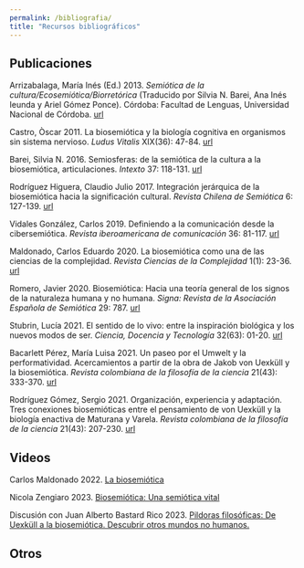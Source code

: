 ```yaml
---
permalink: /bibliografia/
title: "Recursos bibliográficos"
---
```


## Publicaciones

Arrizabalaga, María Inés (Ed.) 2013. <i>Semiótica de la cultura/Ecosemiótica/Biorretórica</i> (Traducido por Silvia N. Barei, Ana Inés Ieunda y Ariel Gómez Ponce). Córdoba: Facultad de Lenguas, Universidad Nacional de Córdoba. <a href="https://rdu.unc.edu.ar/handle/11086/2863">url</a>

Castro, Òscar 2011. La biosemiótica y la biología cognitiva en organismos sin sistema nervioso. <i>Ludus Vitalis</i> XIX(36): 47-84. <a href="https://www.researchgate.net/publication/230622013_La_biosemiotica_y_la_biologia_cognitiva_en_organismos_sin_sistema_nervioso">url</a>

Barei, Silvia N. 2016. Semiosferas: de la semiótica de la cultura a la biosemiótica, articulaciones. <i>Intexto</i> 37: 118-131. <a href="https://www.researchgate.net/publication/311866619_Semiosferas_de_la_Semiotica_de_la_Cultura_a_la_Biosemiotica_articulaciones_Semiosphers_from_the_Semiotics_of_Culture_to_the_Biosemiotics_joints">url</a>

Rodríguez Higuera, Claudio Julio 2017. Integración jerárquica de la biosemiótica hacia la significación cultural. <i>Revista Chilena de Semiótica</i> 6: 127-139. <a href="https://www.researchgate.net/publication/353715980_Integracion_jerarquica_de_la_biosemiotica_hacia_la_significacion_cultural">url</a>

Vidales González, Carlos 2019. Definiendo a la comunicación desde la cibersemiótica. <i>Revista iberoamericana de comunicación</i> 36: 81-117. <a href="https://www.researchgate.net/publication/332159218_Definiendo_a_la_comunicacion_desde_la_cibersemiotica">url</a>

Maldonado, Carlos Eduardo 2020. La biosemiótica como una de las ciencias de la complejidad. <i>Revista Ciencias de la Complejidad</i> 1(1): 23-36. <a href="https://www.researchgate.net/publication/347439078_La_Biosemiotica_como_una_de_las_Ciencias_de_la_Complejidad">url</a>

Romero, Javier 2020. Biosemiótica: Hacia una teoría general de los signos de la naturaleza humana y no humana. <i>Signa: Revista de la Asociación Española de Semiótica</i> 29: 787. <a href="https://revistas.uned.es/index.php/signa/article/view/23408">url</a>

Stubrin, Lucía 2021. El sentido de lo vivo: entre la inspiración biológica y los nuevos modos de ser. <i>Ciencia, Docencia y Tecnología</i> 32(63): 01-20. <a href="https://www.researchgate.net/publication/311866619_Semiosferas_de_la_Semiotica_de_la_Cultura_a_la_Biosemiotica_articulaciones_Semiosphers_from_the_Semiotics_of_Culture_to_the_Biosemiotics_joints">url</a>

Bacarlett Pérez, María Luisa 2021. Un paseo por el Umwelt y la performatividad. Acercamientos a partir de la obra de Jakob von Uexküll y la biosemiótica. <i>Revista colombiana de la filosofía de la ciencia</i> 21(43): 333-370. <a href="https://www.researchgate.net/publication/355947418_paseo_por_el_Umwelt_y_la_Performatividad_Acercamientos_A_Partir_de_la_Obra_de_Jacob_von_Uexkull_y_la_Biosemiotica">url</a>

Rodríguez Gómez, Sergio 2021. Organización, experiencia y adaptación. Tres conexiones biosemióticas entre el pensamiento de von Uexküll y la biología enactiva de Maturana y Varela. <i>Revista colombiana de la filosofía de la ciencia</i> 21(43): 207-230. <a href="https://www.researchgate.net/publication/355948942_Organizacion_experiencia_y_adaptacion_Tres_conexiones_biosemioticas_entre_el_pensamiento_de_von_Uexkull_y_la_biologia_enactiva_de_Maturana_y_Varela">url</a>

## Videos

Carlos Maldonado 2022. <a href="https://www.youtube.com/watch?v=aM0LL_P_aqs">La biosemiótica</a>

Nicola Zengiaro 2023. <a href="https://www.facebook.com/watch/live/?ref=watch_permalink&v=1899049223797488">Biosemiótica: Una semiótica vital</a>

Discusión con Juan Alberto Bastard Rico 2023. <a href="https://www.youtube.com/watch?v=9x1fLIJ1Wpk">Pildoras filosóficas: De Uexküll a la biosemiótica. Descubrir otros mundos no humanos.</a>


## Otros